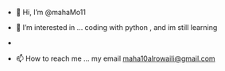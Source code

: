 - 👋 Hi, I’m @mahaMo11
- 👀 I’m interested in ... coding with python , and im still learning 
 
- 
- 📫 How to reach me ... my email maha10alrowaili@gmail.com

<!---
mahaMo11/mahaMo11 is a ✨ special ✨ repository because its `README.md` (this file) appears on your GitHub profile.
You can click the Preview link to take a look at your changes.
--->

